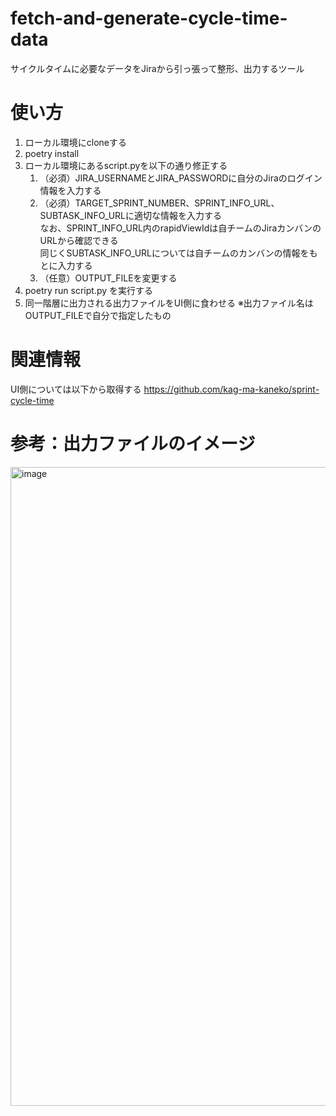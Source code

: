 # fetch-and-generate-cycle-time-data
サイクルタイムに必要なデータをJiraから引っ張って整形、出力するツール

# 使い方
1. ローカル環境にcloneする
1. poetry install
1. ローカル環境にあるscript.pyを以下の通り修正する
    1. （必須）JIRA_USERNAMEとJIRA_PASSWORDに自分のJiraのログイン情報を入力する
    1. （必須）TARGET_SPRINT_NUMBER、SPRINT_INFO_URL、SUBTASK_INFO_URLに適切な情報を入力する<br>なお、SPRINT_INFO_URL内のrapidViewIdは自チームのJiraカンバンのURLから確認できる<br>同じくSUBTASK_INFO_URLについては自チームのカンバンの情報をもとに入力する
    1. （任意）OUTPUT_FILEを変更する
1. poetry run script.py を実行する
1. 同一階層に出力される出力ファイルをUI側に食わせる ※出力ファイル名はOUTPUT_FILEで自分で指定したもの

# 関連情報
UI側については以下から取得する
https://github.com/kag-ma-kaneko/sprint-cycle-time

# 参考：出力ファイルのイメージ
<img width="1022" alt="image" src="https://media.github.kddi.com/user/534/files/84ab6ee3-f2e7-4ff8-9c33-b90e1b046114">
